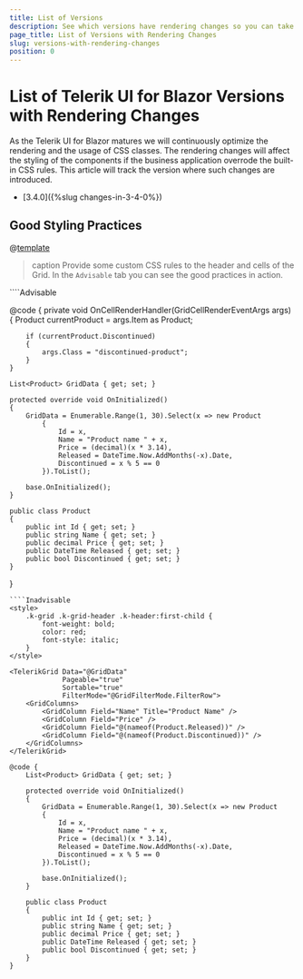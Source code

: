 ```yaml
---
title: List of Versions
description: See which versions have rendering changes so you can take them into account when upgrading.
page_title: List of Versions with Rendering Changes
slug: versions-with-rendering-changes
position: 0
---
```


# List of Telerik UI for Blazor Versions with Rendering Changes


As the Telerik UI for Blazor matures we will continuously optimize the rendering and the usage of CSS classes. The rendering changes will affect the styling of the components if the business application overrode the built-in CSS rules. This article will track the version where such changes are introduced.

* [3.4.0]({%slug changes-in-3-4-0%})

## Good Styling Practices

@[template](/_contentTemplates/common/good-styling-practices.md#good-styling-practices)

>caption Provide some custom CSS rules to the header and cells of the Grid. In the `Advisable` tab you can see the good practices in action. 

<div class="skip-repl"></div>
````Advisable
<style>
    .custom-header-style {
        font-weight: bold;
        color: red;
        font-style: italic;
    }

    .discontinued-product {
        color: white;
        background-color: red;
        font-weight: bold;
    }
</style>

<TelerikGrid Data="@GridData"
             Pageable="true"
             Sortable="true"
             FilterMode="@GridFilterMode.FilterRow">
    <GridColumns>
        <GridColumn Field="Name" Title="Product Name" HeaderClass="custom-header-style" />
        <GridColumn Field="Price" />
        <GridColumn Field="@(nameof(Product.Released))" />
        <GridColumn Field="@(nameof(Product.Discontinued))" OnCellRender="@OnCellRenderHandler" />
    </GridColumns>
</TelerikGrid>

@code {
    private void OnCellRenderHandler(GridCellRenderEventArgs args)
    {
        Product currentProduct = args.Item as Product;

        if (currentProduct.Discontinued)
        {
            args.Class = "discontinued-product";
        }
    }

    List<Product> GridData { get; set; }

    protected override void OnInitialized()
    {
        GridData = Enumerable.Range(1, 30).Select(x => new Product
            {
                Id = x,
                Name = "Product name " + x,
                Price = (decimal)(x * 3.14),
                Released = DateTime.Now.AddMonths(-x).Date,
                Discontinued = x % 5 == 0
            }).ToList();

        base.OnInitialized();
    }

    public class Product
    {
        public int Id { get; set; }
        public string Name { get; set; }
        public decimal Price { get; set; }
        public DateTime Released { get; set; }
        public bool Discontinued { get; set; }
    }
}
````
````Inadvisable
<style>
    .k-grid .k-grid-header .k-header:first-child {
        font-weight: bold;
        color: red;
        font-style: italic;
    }
</style>

<TelerikGrid Data="@GridData"
             Pageable="true"
             Sortable="true"
             FilterMode="@GridFilterMode.FilterRow">
    <GridColumns>
        <GridColumn Field="Name" Title="Product Name" />
        <GridColumn Field="Price" />
        <GridColumn Field="@(nameof(Product.Released))" />
        <GridColumn Field="@(nameof(Product.Discontinued))" />
    </GridColumns>
</TelerikGrid>

@code {
    List<Product> GridData { get; set; }

    protected override void OnInitialized()
    {
        GridData = Enumerable.Range(1, 30).Select(x => new Product
        {
            Id = x,
            Name = "Product name " + x,
            Price = (decimal)(x * 3.14),
            Released = DateTime.Now.AddMonths(-x).Date,
            Discontinued = x % 5 == 0
        }).ToList();

        base.OnInitialized();
    }

    public class Product
    {
        public int Id { get; set; }
        public string Name { get; set; }
        public decimal Price { get; set; }
        public DateTime Released { get; set; }
        public bool Discontinued { get; set; }
    }
}
````

